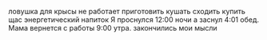 ловушка для крысы не работает
приготовить кушать сходить купить  щас энергетический напиток
Я проснулся 12:00 ночи а заснул 4:01 обед.
Мама  вернется с работы 9:00 утра.
закончились мои мысли
 